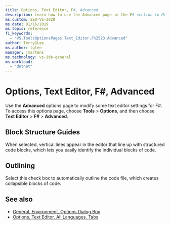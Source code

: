```yaml
---
title: Options, Text Editor, F#, Advanced
description: Learn how to use the Advanced page in the F# section to Modify the Block Structure Guides and Outlining settings for F#.
ms.custom: SEO-VS-2020
ms.date: 01/16/2019
ms.topic: reference
f1_keywords:
  - "VS.ToolsOptionsPages.Text_Editor.F%2523.Advanced"
author: TerryGLee
ms.author: tglee
manager: jmartens
ms.technology: vs-ide-general
ms.workload:
  - "dotnet"
---
```

# Options, Text Editor, F#, Advanced

Use the **Advanced** options page to modify some text editor settings for F#. To access this options page, choose **Tools** > **Options**, and then choose **Text Editor** > **F#** > **Advanced**.

## Block Structure Guides

When selected, vertical lines appear in the editor that line up with structured code blocks, which lets you easily identify the individual blocks of code.

## Outlining

Select this check box to automatically outline the code file, which creates collapsible blocks of code.

## See also

- [General, Environment, Options Dialog Box](../../ide/reference/general-environment-options-dialog-box.md)
- [Options, Text Editor, All Languages, Tabs](../../ide/reference/options-text-editor-all-languages-tabs.md)